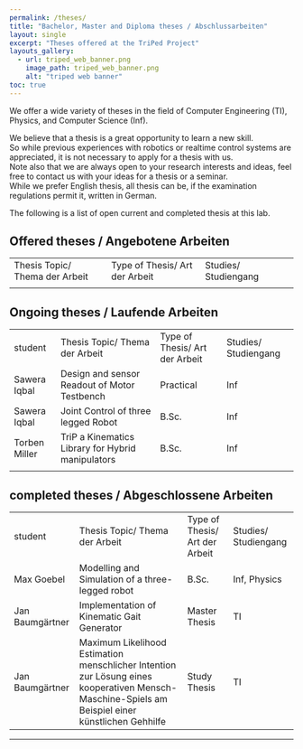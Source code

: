 ```yaml
---
permalink: /theses/
title: "Bachelor, Master and Diploma theses / Abschlussarbeiten"
layout: single
excerpt: "Theses offered at the TriPed Project"
layouts_gallery:
  - url: triped_web_banner.png
    image_path: triped_web_banner.png
    alt: "triped web banner"
toc: true
---
```

We offer a wide variety of theses in the field of Computer Engineering (TI), Physics, and Computer Science (Inf).

We believe that a thesis is a great opportunity to learn a new skill.  
So while previous experiences with robotics or realtime control systems are appreciated, it is not necessary to apply for a thesis with us.  
Note also that we are always open to your research interests and ideas, feel free to contact us with your ideas for a thesis or a seminar.  
While we prefer English thesis, all thesis can be, if the examination regulations permit it, written in German. 

The following is a list of open current and completed thesis at this lab.

## Offered theses / Angebotene Arbeiten
<table>
    <tr>
        <td>Thesis Topic/ Thema der Arbeit</td>
        <td>Type of Thesis/ Art der Arbeit</td>
        <td>Studies/ Studiengang</td>
    </tr>
    <tr>
        <td></td>
        <td></td>
        <td></td>
        <td></td>
    </tr>
</table>

## Ongoing theses / Laufende Arbeiten
<table>
    <tr>
        <td>student</td>
        <td>Thesis Topic/ Thema der Arbeit</td>
        <td>Type of Thesis/ Art der Arbeit</td>
        <td>Studies/ Studiengang</td>
    </tr>
    <tr>
        <td>Sawera Iqbal</td>
        <td>Design and sensor Readout of Motor Testbench</td>
        <td>Practical</td>
        <td>Inf</td>
    </tr>
      <tr>
        <td>Sawera Iqbal</td>
        <td> Joint Control of three legged Robot</td>
        <td>B.Sc.</td>
        <td>Inf</td>
    </tr>
      <tr>
        <td>Torben Miller</td>
        <td>TriP a Kinematics Library for Hybrid manipulators</td>
        <td>B.Sc.</td>
        <td>Inf</td>
    </tr>
    <tr>
        <td></td>
        <td></td>
        <td></td>
        <td></td>
    </tr>
</table>

## completed theses / Abgeschlossene Arbeiten

<table>
    <tr>
        <td>student</td>
        <td>Thesis Topic/ Thema der Arbeit</td>
        <td>Type of Thesis/ Art der Arbeit</td>
        <td>Studies/ Studiengang</td>
    </tr>
    <tr>
        <td>Max Goebel</td>
        <td>Modelling and Simulation of a three-legged robot</td>
        <td>B.Sc.</td>
        <td>Inf, Physics</td>
    </tr>
      <tr>
        <td>Jan Baumgärtner</td>
        <td>Implementation of Kinematic Gait Generator</td>
        <td>Master Thesis</td>
        <td>TI</td>
    </tr>
    <tr>
        <td>Jan Baumgärtner</td>
        <td>Maximum Likelihood Estimation
menschlicher Intention zur Lösung eines
kooperativen Mensch-Maschine-Spiels am
Beispiel einer künstlichen Gehhilfe</td>
        <td>Study Thesis</td>
        <td>TI</td>
    </tr>
</table>



---

